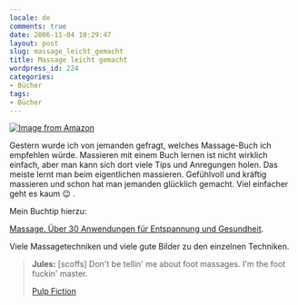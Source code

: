 ```yaml
---
locale: de
comments: true
date: 2006-11-04 10:29:47
layout: post
slug: massage_leicht_gemacht
title: Massage leicht gemacht
wordpress_id: 224
categories:
- Bücher
tags:
- Bücher
---
```


[![Image from Amazon](http://images-eu.amazon.com/images/P/3831005753.03.MZZZZZZZ.jpg)](
http://www.amazon.de/gp/product/3831005753?ie=UTF8&tag=wannawork-21&linkCode=as2&camp=1638&creative=6742&creativeASIN=3831005753)

Gestern wurde ich von jemanden gefragt, welches Massage-Buch ich empfehlen würde. Massieren mit einem Buch lernen ist nicht wirklich einfach, aber man kann sich dort viele Tips und Anregungen holen. Das meiste lernt man beim eigentlichen massieren. Gefühlvoll und kräftig massieren und schon hat man jemanden glücklich gemacht. Viel einfacher geht es kaum :wink: .

Mein Buchtip hierzu:

[Massage. Über 30 Anwendungen für Entspannung und Gesundheit](
http://www.amazon.de/gp/product/3831005753?ie=UTF8&tag=wannawork-21&linkCode=as2&camp=1638&creative=6742&creativeASIN=3831005753).

Viele Massagetechniken und viele gute Bilder zu den einzelnen Techniken.

> **Jules:** [scoffs] Don't be tellin' me about foot massages. I'm the foot fuckin' master.
> 
> [Pulp Fiction](http://imdb.com/title/tt0110912)
